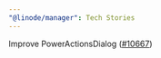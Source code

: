 ```yaml
---
"@linode/manager": Tech Stories
---
```


Improve PowerActionsDialog ([#10667](https://github.com/linode/manager/pull/10667))
